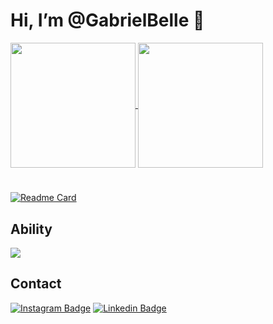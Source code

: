 # Hi, I’m @GabrielBelle 🚀

<a href="https://github.com/GabrielBelle">
  <img height=200 align="center" src="https://github-readme-stats.vercel.app/api?username=GabrielBelle&count_private=true&show_icons=true&theme=github_dark_dimmed&rank_icon=github" />
</a>

<a href="https://github.com/GabrielBelle">
  <img height=200 align="center" src="https://github-readme-stats.vercel.app/api/top-langs/?username=GabrielBelle&layout=donut&theme=github_dark_dimmed&card_width=320px" />
</a>

#

[![Readme Card](https://github-readme-stats.vercel.app/api/pin/?username=GabrielBelle&repo=estudos_front_end&theme=github_dark_dimmed)](https://github.com/GabrielBelle/estudos_front_end)

## Ability

<p align="left">
  <a href="https://skillicons.dev">
    <img src="https://skillicons.dev/icons?i=html,css,git,github,vscode" />
  </a>
</p>

## Contact
[![Instagram Badge](https://img.shields.io/badge/Instagram-E4405F?style=for-the-badge&logo=instagram&logoColor=white)](https://www.instagram.com/gabrielbelle/)
[![Linkedin Badge](https://img.shields.io/badge/-Linkedin-blue?style=for-the-badge&logo=Linkedin&logoColor=white&link=https://github.com/arthurspk)](https://www.linkedin.com/in/gabriel-belle/)
